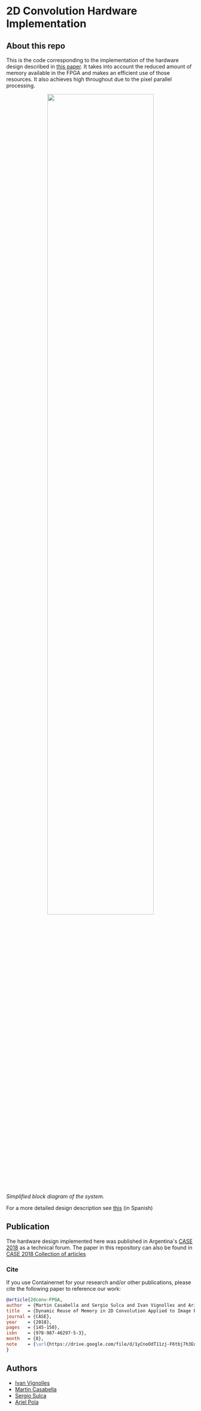 # 2D Convolution Hardware Implementation

## About this repo

This is the code corresponding to the implementation of the hardware design described in [this paper](docs/PROJECT_DOC.pdf). It takes into account the reduced amount of memory available in the FPGA and makes an efficient use of those resources. It also achieves high throughout due to the pixel parallel processing.

<p style="text-align: center;">
<img src=docs/schematics/general-blockdiagram.png width=75%>
  
*Simplified block diagram of the system.*
</p>

For a more detailed design description see [this](docs/pps.pdf) (in Spanish)

## Publication

The hardware design implemented here was published in Argentina's [CASE 2018](http://www.sase.com.ar/case18/ ) as a technical forum. The paper in this repository can also be found in [CASE 2018 Collection of articles](https://drive.google.com/file/d/1yCnoOdT11zj-F6tbj7h3EdRZK2gGX1SY/view)

### Cite
If you use Containernet for your research and/or other publications,
please cite the following paper to reference our work:

```bibtex
@article{2dconv-FPGA,
author  = {Martin Casabella and Sergio Sulca and Ivan Vignolles and Ariel Pola},
title   = {Dynamic Reuse of Memory in 2D Convolution Applied to Image Processing},
journal = {CASE},
year    = {2018},
pages   = {145-150},
isbn    = {978-987-46297-5-3},
month   = {8},
note    = {\url{https://drive.google.com/file/d/1yCnoOdT11zj-F6tbj7h3EdRZK2gGX1SY/view?usp=sharing}}
}
```

## Authors

- [Ivan Vignolles](https://github.com/martincasabella)
- [Martin Casabella](https://github.com/martincasabella)
- [Sergio Sulca](https://github.com/ser0090)
- [Ariel Pola](https://github.com/apola83)
